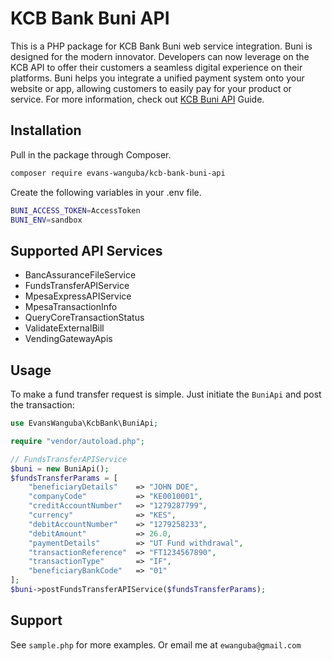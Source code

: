 # KCB Bank Buni API

This is a PHP package for KCB Bank Buni web service integration. Buni is designed for the modern innovator. Developers can now leverage on the KCB API to offer their customers a seamless digital experience on their platforms. Buni helps you integrate a unified payment system onto your website or app, allowing customers to easily pay for your product or service.
For more information, check out [KCB Buni API](https://sandbox.buni.kcbgroup.com/devportal/apis) Guide.

## Installation

Pull in the package through Composer.
```bash
composer require evans-wanguba/kcb-bank-buni-api
```

Create the following variables in your .env file.
```bash
BUNI_ACCESS_TOKEN=AccessToken
BUNI_ENV=sandbox
```

## Supported API Services
- BancAssuranceFileService
- FundsTransferAPIService
- MpesaExpressAPIService
- MpesaTransactionInfo
- QueryCoreTransactionStatus
- ValidateExternalBill
- VendingGatewayApis

## Usage
To make a fund transfer request is simple. Just initiate the `BuniApi` and post the transaction:
```php
use EvansWanguba\KcbBank\BuniApi;

require "vendor/autoload.php";

// FundsTransferAPIService
$buni = new BuniApi();
$fundsTransferParams = [
    "beneficiaryDetails"    => "JOHN DOE",
    "companyCode"           => "KE0010001",
    "creditAccountNumber"   => "1279287799",
    "currency"              => "KES",
    "debitAccountNumber"    => "1279258233",
    "debitAmount"           => 26.0,
    "paymentDetails"        => "UT Fund withdrawal",
    "transactionReference"  => "FT1234567890",
    "transactionType"       => "IF",
    "beneficiaryBankCode"   => "01"
];
$buni->postFundsTransferAPIService($fundsTransferParams);
```

## Support
See `sample.php` for more examples.
Or email me at `ewanguba@gmail.com`
